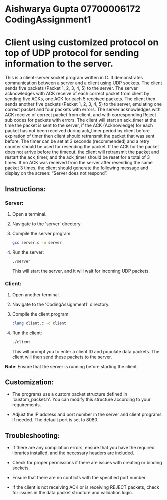 # Aishwarya Gupta 07700006172 CodingAssignment1
# Client using customized protocol on top of UDP protocol for sending information to the server.

This is a client-server socket program written in C. It demonstrates communication between a server and a client using UDP sockets.
The client sends five packets (Packet 1, 2, 3, 4, 5) to the server.
The server acknowledges with ACK receive of each correct packet from client by sending five ACKs, one ACK for each 5 received packets.
The client then sends another five packets (Packet 1, 2, 3, 4, 5) to the server, emulating one correct packet and four packets with errors.
The server acknowledges with ACK receive of correct packet from client, and with corresponding Reject sub codes for packets with errors.
The client will start an ack_timer at the time the packet is sent to the server, if the ACK (Acknowledge) for each packet has not been received during ack_timer period by client before expiration of timer then client should retransmit the packet that was sent before.
The timer can be set at 3 seconds (recommended) and a retry counter should be used for resending the packet. If the ACK for the packet does not arrive before the timeout, the client will retransmit the packet and restart the ack_timer, and the ack_timer should be reset for a total of 3 times.
If no ACK was received from the server after resending the same packet 3 times, the client should generate the following message and display on the screen:
“Server does not respond”.

## Instructions:

### Server:

1. Open a terminal.

2. Navigate to the 'server' directory.

3. Compile the server program:
    ```bash
    gcc server.c -o server
    ```

4. Run the server:
    ```bash
    ./server
    ```
   This will start the server, and it will wait for incoming UDP packets.

### Client:

1. Open another terminal.

2. Navigate to the 'CodingAssignment1' directory.

3. Compile the client program:
    ```bash
    clang client.c -o client
    ```

4. Run the client:
    ```bash
    ./client
    ```
   This will prompt you to enter a client ID and populate data packets. The client will then send these packets to the server.

**Note**: Ensure that the server is running before starting the client.

## Customization:

- The programs use a custom packet structure defined in 'custom_packet.h'. You can modify this structure according to your requirements.

- Adjust the IP address and port number in the server and client programs if needed. The default port is set to 8080.

## Troubleshooting:

- If there are any compilation errors, ensure that you have the required libraries installed, and the necessary headers are included.

- Check for proper permissions if there are issues with creating or binding sockets.

- Ensure that there are no conflicts with the specified port number.

- If the client is not receiving ACK or is receiving REJECT packets, check for issues in the data packet structure and validation logic.


